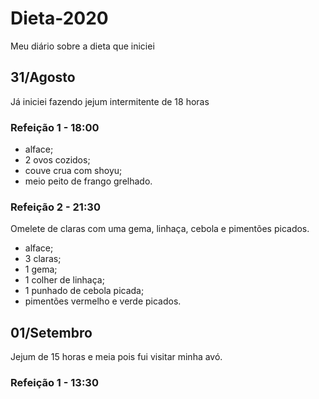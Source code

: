 # Dieta-2020
 Meu diário sobre a dieta que iniciei

## 31/Agosto

Já iniciei fazendo jejum intermitente de 18 horas

### Refeição 1 - 18:00

- alface;
- 2 ovos cozidos;
- couve crua com shoyu;
- meio peito de frango grelhado.


### Refeição 2 - 21:30

Omelete de claras com uma gema, linhaça, cebola e pimentões picados.

- alface;
- 3 claras;
- 1 gema;
- 1 colher de linhaça;
- 1 punhado de cebola picada;
- pimentões vermelho e verde picados.


## 01/Setembro

Jejum de 15 horas e meia pois fui visitar minha avó.

### Refeição 1 - 13:30

